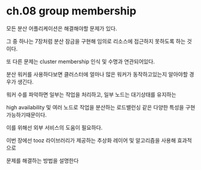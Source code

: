 # ch.08 group membership

모든 분산 어플리케이션은 해결해야할 문제가 있다.

그 중 하나는 7장처럼 분산 잠금을 구현해 임의로 리소스에 접근하지 못하도록 하는 것이다.

또 다른 문제는 cluster membership 인식 및 수명과 연관되어있다.

분산 워커를 사용하다보면 클러스터에 얼마나 많은 워커가 동작하고있는지 알아야할 경우가 생긴다.

워커 수를 파악하면 일부는 작업을 처리하고, 일부 노드는 대기상태를 유지하는 

high availability 및 여러 노드로 작업을 분산하는 로드밸런싱 같은 다양한 특성을 구현가능하기때문이다.

이를 위해선 외부 서비스의 도움이 필요하다.

이번 장에선 tooz 라이브러리가 제공하는 추상화 레이어 및 알고리즘을 사용해 효과적으로 

문제를 해결하는 방법을 설명한다

